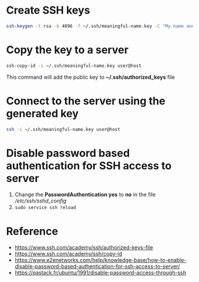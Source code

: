 # Create SSH keys

```bash
ssh-keygen -t rsa -b 4096 -f ~/.ssh/meaningful-name.key -C "My name and server DNS"
```

# Copy the key to a server

```bash
ssh-copy-id -i ~/.ssh/meaningful-name.key user@host
```
This command will add the public key to **~/.ssh/authorized_keys** file

# Connect to the server using the generated key

```bash
ssh -i ~/.ssh/meaningful-name.key user@host
```

# Disable password based authentication for SSH access to server

1. Change the **PasswordAuthentication yes** to **no** in the file */etc/ssh/sshd_config*
2. ``sudo service ssh reload``

# Reference
- https://www.ssh.com/academy/ssh/authorized-keys-file
- https://www.ssh.com/academy/ssh/copy-id
- https://www.e2enetworks.com/help/knowledge-base/how-to-enable-disable-password-based-authentication-for-ssh-access-to-server/
- https://qastack.fr/ubuntu/1991/disable-password-access-through-ssh
